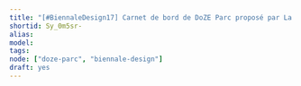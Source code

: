 ```yaml
---
title: "[#BiennaleDesign17] Carnet de bord de DoZE Parc proposé par La MYNE Partie 1"
shortid: Sy_0m5sr-
alias:
model:
tags:
node: ["doze-parc", "biennale-design"]
draft: yes
---
```

